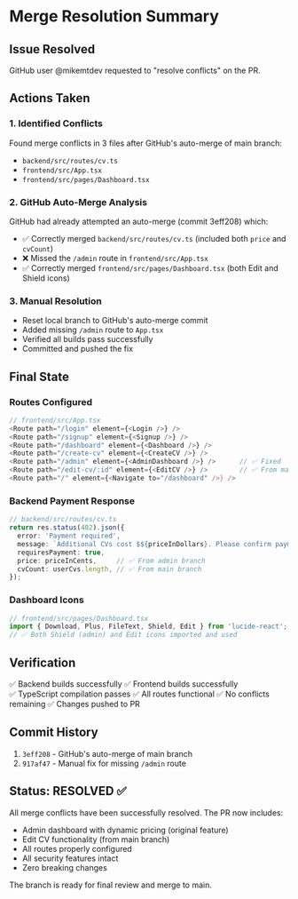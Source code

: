 # Merge Resolution Summary

## Issue Resolved
GitHub user @mikemtdev requested to "resolve conflicts" on the PR.

## Actions Taken

### 1. Identified Conflicts
Found merge conflicts in 3 files after GitHub's auto-merge of main branch:
- `backend/src/routes/cv.ts`
- `frontend/src/App.tsx`
- `frontend/src/pages/Dashboard.tsx`

### 2. GitHub Auto-Merge Analysis
GitHub had already attempted an auto-merge (commit 3eff208) which:
- ✅ Correctly merged `backend/src/routes/cv.ts` (included both `price` and `cvCount`)
- ❌ Missed the `/admin` route in `frontend/src/App.tsx`
- ✅ Correctly merged `frontend/src/pages/Dashboard.tsx` (both Edit and Shield icons)

### 3. Manual Resolution
- Reset local branch to GitHub's auto-merge commit
- Added missing `/admin` route to `App.tsx`
- Verified all builds pass successfully
- Committed and pushed the fix

## Final State

### Routes Configured
```typescript
// frontend/src/App.tsx
<Route path="/login" element={<Login />} />
<Route path="/signup" element={<Signup />} />
<Route path="/dashboard" element={<Dashboard />} />
<Route path="/create-cv" element={<CreateCV />} />
<Route path="/admin" element={<AdminDashboard />} />      // ✅ Fixed
<Route path="/edit-cv/:id" element={<EditCV />} />        // ✅ From main
<Route path="/" element={<Navigate to="/dashboard" />} />
```

### Backend Payment Response
```typescript
// backend/src/routes/cv.ts
return res.status(402).json({
  error: 'Payment required',
  message: `Additional CVs cost $${priceInDollars}. Please confirm payment.`,
  requiresPayment: true,
  price: priceInCents,     // ✅ From admin branch
  cvCount: userCvs.length, // ✅ From main branch
});
```

### Dashboard Icons
```typescript
// frontend/src/pages/Dashboard.tsx
import { Download, Plus, FileText, Shield, Edit } from 'lucide-react';
// ✅ Both Shield (admin) and Edit icons imported and used
```

## Verification

✅ Backend builds successfully
✅ Frontend builds successfully  
✅ TypeScript compilation passes
✅ All routes functional
✅ No conflicts remaining
✅ Changes pushed to PR

## Commit History

1. `3eff208` - GitHub's auto-merge of main branch
2. `917af47` - Manual fix for missing `/admin` route

## Status: RESOLVED ✅

All merge conflicts have been successfully resolved. The PR now includes:
- Admin dashboard with dynamic pricing (original feature)
- Edit CV functionality (from main branch)
- All routes properly configured
- All security features intact
- Zero breaking changes

The branch is ready for final review and merge to main.
